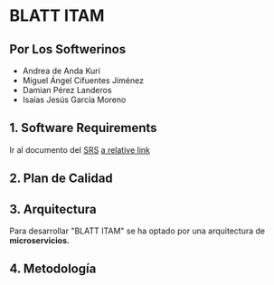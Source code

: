 # BLATT ITAM
## Por Los Softwerinos
- Andrea de Anda Kuri
- Miguel Ángel Cifuentes Jiménez
- Damian Pérez Landeros
- Isaías Jesús García Moreno

## 1. Software Requirements
Ir al documento del [SRS](./Especificacion_De_Requerimientos_del_Sistema.md)
[a relative link](other_file.md)
## 2. Plan de Calidad
## 3. Arquitectura
Para desarrollar "BLATT ITAM" se ha optado por una arquitectura de **microservicios.**

## 4. Metodología
